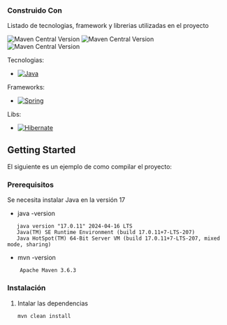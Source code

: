 ### Construido Con
<p>Listado de tecnologias, framework y librerias utilizadas en el proyecto</p>

![Maven Central Version](https://img.shields.io/maven-central/v/org.springframework.boot/spring-boot-starter-parent?versionPrefix=3&versionSuffix=4&label=springframework)
![Maven Central Version](https://img.shields.io/maven-central/v/org.projectlombok/lombok?versionPrefix=1&versionSuffix=30&label=lombok)
![Maven Central Version](https://img.shields.io/maven-central/v/org.springdoc/springdoc-openapi-starter-webmvc-ui?versionPrefix=2.6&versionSuffix=0&label=openapi)




Tecnologias:
* [![Java][Java.io]][Java-url]

Frameworks:
* [![Spring][Spring.io]][Spring-url]

Libs:
* [![Hibernate][Hibernate.io]][Hibernate-url]


## Getting Started
El siguiente es un ejemplo de como compilar el proyecto:

### Prerequisitos
Se necesita instalar Java en la versión 17
* java -version
 ```
    java version "17.0.11" 2024-04-16 LTS
    Java(TM) SE Runtime Environment (build 17.0.11+7-LTS-207)
    Java HotSpot(TM) 64-Bit Server VM (build 17.0.11+7-LTS-207, mixed mode, sharing)
 ```

* mvn -version
```
    Apache Maven 3.6.3
```

### Instalación

1. Intalar las dependencias
    ```
    mvn clean install
    ```


[Java.io]: https://img.shields.io/badge/Java-ED8B00?style=for-the-badge&logo=openjdk&logoColor=white
[Java-url]: https://www.java.com/es/
[Spring.io]: https://img.shields.io/badge/SpringBoot-6DB33F?style=flat-square&logo=Spring&logoColor=white
[Spring-url]: https://spring.io/
[Oracle.io]: https://img.shields.io/badge/-Oracle-C0C0C0?logo=Oracle&logoColor=F80000
[Oracle-url]: https://www.oracle.com/
[Hibernate.io]: https://img.shields.io/badge/-Hibernate-59666C?logo=Hibernate&logoColor=FFF
[Hibernate-url]: https://img.shields.io/badge/-Hibernate-59666C?logo=Hibernate&logoColor=FFF
